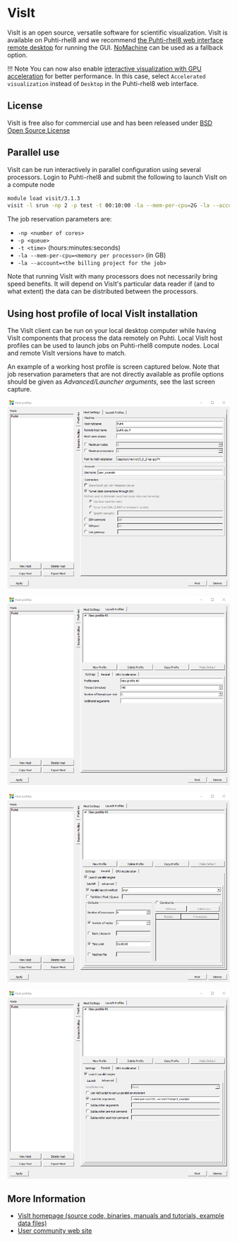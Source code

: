 # VisIt

VisIt is an open source, versatile software for scientific visualization.
VisIt is available on Puhti-rhel8 and we recommend [the Puhti-rhel8 web interface remote
desktop](../computing/webinterface/desktop.md) for running the GUI.
[NoMachine](nomachine.md) can be used as a fallback option.

!!! Note
    You can now also enable [interactive visualization with GPU
    acceleration](../computing/webinterface/accelerated-visualization.md) for
    better performance. In this case, select `Accelerated visualization` instead
    of `Desktop` in the Puhti-rhel8 web interface.

## License

VisIt is free also for commercial use and has been released under [BSD Open Source
License](https://github.com/visit-dav/visit/blob/develop/LICENSE)

## Parallel use

VisIt can be run interactively in parallel configuration using several processors.
Login to Puhti-rhel8 and submit the following to launch VisIt on a compute node

```bash
module load visit/3.1.3
visit -l srun -np 2 -p test -t 00:10:00 -la --mem-per-cpu=2G -la --account=<your project>
```

The job reservation parameters are:

* `-np <number of cores>`
* `-p <queue>`
* `-t <time>` (hours:minutes:seconds)
* `-la --mem-per-cpu=<memory per processor>` (in GB)
* `-la --account=<the billing project for the job>`
  
Note that running VisIt with many processors does not necessarily bring speed benefits.
It will depend on VisIt's particular data reader if (and to what extent) the data can
be distributed between the processors.

## Using host profile of local VisIt installation

The VisIt client can be run on your local desktop computer while having VisIt components
that process the data remotely on Puhti. Local VisIt host profiles can be used to
launch jobs on Puhti-rhel8 compute nodes. Local and remote VisIt versions have to match.

An example of a working host profile is screen captured below. Note that job reservation
parameters that are not directly available as profile options should be given as
*Advanced/Launcher arguments*, see the last screen capture.

![Puhti-rhel8 screen capture 1](../img/host_profile_1.png)

![Puhti-rhel8 screen capture 2](../img/host_profile_2.png)

![Puhti-rhel8 screen capture 3](../img/host_profile_3.png)

![Puhti-rhel8 screen capture 4](../img/host_profile_4.png)

## More Information

* [VisIt homepage (source code, binaries, manuals and tutorials, example data
  files)](https://wci.llnl.gov/simulation/computer-codes/visit/)
* [User community web site](http://visitusers.org)

